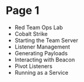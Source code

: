 # Page 1

* Red Team Ops Lab
* Cobalt Strike
* Starting the Team Server
* Listener Management
* Generating Payloads
* Interacting with Beacon
* Pivot Listeners
* Running as a Service
